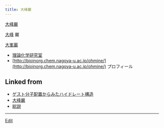 ```yaml
---
title: 大峰巌
---
```

[大峰巌](/大峰巌)

[大峰](/大峰) 巌

[大峯巖](/大峯巖)

* [理論化学研究室](/理論化学研究室)
* [http://bioinorg.chem.nagoya-u.ac.jp/ohmine/](http://bioinorg.chem.nagoya-u.ac.jp/ohmine/) プロフィール






## Linked from

* [ゲスト分子配置からみたハイドレート構造](/ゲスト分子配置からみたハイドレート構造)
* [大峰巌](/大峰巌)
* [総説](/総説)


----

[Edit](https://github.com/vitroid/vitroid.github.io/edit/master/MD/大峰巌.md)

